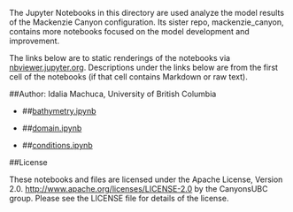 The Jupyter Notebooks in this directory are used analyze the model results of the Mackenzie Canyon configuration. Its sister repo, mackenzie_canyon, contains more notebooks focused on the model development and improvement.

The links below are to static renderings of the notebooks via
[nbviewer.jupyter.org](http://nbviewer.jupyter.org/).
Descriptions under the links below are from the first cell of the notebooks
(if that cell contains Markdown or raw text).

##Author: Idalia Machuca, University of British Columbia

* ##[bathymetry.ipynb](http://nbviewer.jupyter.org/urls/bitbucket.org/CanyonsUBC/analysis_mackenzie_canyon/raw/tip/notebooks/presentations/bathymetry.ipynb)  
    
* ##[domain.ipynb](http://nbviewer.jupyter.org/urls/bitbucket.org/CanyonsUBC/analysis_mackenzie_canyon/raw/tip/notebooks/presentations/domain.ipynb)  
    
* ##[conditions.ipynb](http://nbviewer.jupyter.org/urls/bitbucket.org/CanyonsUBC/analysis_mackenzie_canyon/raw/tip/notebooks/presentations/conditions.ipynb)  
    

##License

These notebooks and files are licensed under the Apache License, Version 2.0.
http://www.apache.org/licenses/LICENSE-2.0 by the CanyonsUBC group.
Please see the LICENSE file for details of the license.
